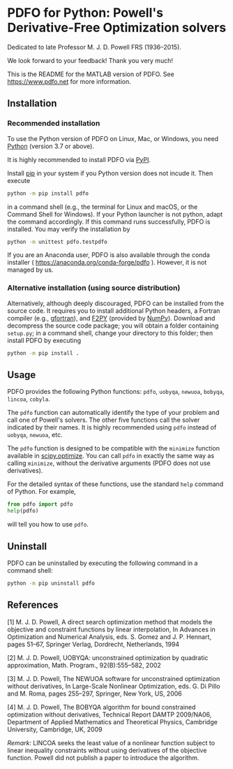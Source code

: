 # PDFO for Python: Powell's Derivative-Free Optimization solvers

Dedicated to late Professor M. J. D. Powell FRS (1936&ndash;2015).

We look forward to your feedback! Thank you very much!

This is the README for the MATLAB version of PDFO.
See https://www.pdfo.net for more information.

## Installation

### Recommended installation

To use the Python version of PDFO on Linux, Mac, or Windows, you need
[Python](https://www.python.org/) (version 3.7 or above).

It is highly recommended to install PDFO via [PyPI](https://pypi.org).

Install [pip](https://pip.pypa.io/en/stable/installing/) in your system if
you Python version does not incude it. Then execute

```bash
python -m pip install pdfo
```

in a command shell (e.g., the terminal for Linux and macOS, or the Command
Shell for Windows). If your Python launcher is not python, adapt the command
accordingly. If this command runs successfully, PDFO is installed. You may
verify the installation by

```bash
python -m unittest pdfo.testpdfo
```

If you are an Anaconda user, PDFO is also available through the conda installer
( https://anaconda.org/conda-forge/pdfo ). However, it is not managed by us.

### Alternative installation (using source distribution)

Alternatively, although deeply discouraged, PDFO can be installed from the
source code. It requires you to install additional Python headers, a Fortran
compiler (e.g., [gfortran](https://gcc.gnu.org/fortran/)), and
[F2PY](https://numpy.org/doc/stable/f2py/) (provided by 
[NumPy](https://numpy.org/)). Download and decompress the source code package;
you will obtain a folder containing `setup.py`; in a command shell, change your
directory to this folder; then install PDFO by executing

```bash
python -m pip install .
```

## Usage

PDFO provides the following Python functions:
`pdfo`, `uobyqa`, `newuoa`, `bobyqa`, `lincoa`, `cobyla`.

The `pdfo` function can automatically identify the type of your problem
and call one of Powell's solvers. The other five functions call the solver
indicated by their names. It is highly recommended using `pdfo` instead of
`uobyqa`, `newuoa`, etc.

The `pdfo` function is designed to be compatible with the `minimize`
function available in [scipy.optimize](https://docs.scipy.org/doc/scipy/reference/optimize.html).
You can call `pdfo` in exactly the same way as calling `minimize`, without the
derivative arguments (PDFO does not use derivatives).

For the detailed syntax of these functions, use the standard `help` command
of Python. For example,

```python
from pdfo import pdfo
help(pdfo)
```

will tell you how to use `pdfo`.

## Uninstall

PDFO can be uninstalled by executing the following command in a command shell:

```bash
python -m pip uninstall pdfo
```

## References

[1] M. J. D. Powell, A direct search optimization method that models the
objective and constraint functions by linear interpolation, In Advances
in Optimization and Numerical Analysis, eds. S. Gomez and J. P. Hennart,
pages 51&ndash;67, Springer Verlag, Dordrecht, Netherlands, 1994

[2] M. J. D. Powell, UOBYQA: unconstrained optimization by quadratic
approximation, Math. Program., 92(B):555&ndash;582, 2002

[3] M. J. D. Powell, The NEWUOA software for unconstrained optimization
without derivatives, In Large-Scale Nonlinear Optimization, eds. G. Di Pillo
and M. Roma, pages 255&ndash;297, Springer, New York, US, 2006

[4] M. J. D. Powell, The BOBYQA algorithm for bound constrained
optimization without derivatives, Technical Report DAMTP 2009/NA06,
Department of Applied Mathematics and Theoretical Physics, Cambridge
University, Cambridge, UK, 2009

*Remark:* LINCOA seeks the least value of a nonlinear function subject to
linear inequality constraints without using derivatives of the objective
function. Powell did not publish a paper to introduce the algorithm.
